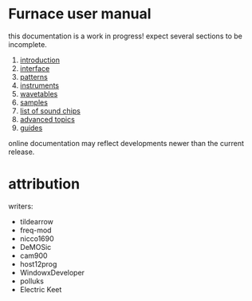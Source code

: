 # Furnace user manual

this documentation is a work in progress! expect several sections to be incomplete.

1. [introduction](1-intro/README.md)
2. [interface](2-interface/README.md)
3. [patterns](3-pattern/README.md)
4. [instruments](4-instrument/README.md)
5. [wavetables](5-wave/README.md)
6. [samples](6-sample/README.md)
7. [list of sound chips](7-systems/README.md)
8. [advanced topics](8-advanced/README.md)
9. [guides](9-guides/README.md)

online documentation may reflect developments newer than the current release.

# attribution

writers:

- tildearrow
- freq-mod
- nicco1690
- DeMOSic
- cam900
- host12prog
- WindowxDeveloper
- polluks
- Electric Keet

